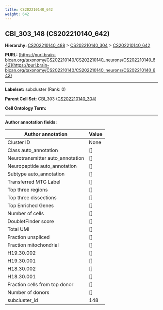 ```yaml
---
title: CS202210140_642
weight: 642
---
```

## CBI_303_148 (CS202210140_642)
<b>Hierarchy: </b>
[CS202210140_488](../CS202210140_488) >
[CS202210140_304](../CS202210140_304) >
[CS202210140_642](../CS202210140_642)

**PURL:** [https://purl.brain-bican.org/taxonomy/CS202210140/CS202210140_neurons/CS202210140_642](https://purl.brain-bican.org/taxonomy/CS202210140/CS202210140_neurons/CS202210140_642)

---


**Labelset:** subcluster (Rank: 0)

**Parent Cell Set:** CBI_303 ([CS202210140_304](../CS202210140_304))



**Cell Ontology Term:** 

[MARKER GENES.]: #


---

[TRANSFERRED ANNOTATIONS.]: #


[AUTHOR ANNOTATION FIELDS.]: #


**Author annotation fields:**

| Author annotation | Value |
|-------------------|-------|
|Cluster ID|None|
|Class auto_annotation|[]|
|Neurotransmitter auto_annotation|[]|
|Neuropeptide auto_annotation|[]|
|Subtype auto_annotation|[]|
|Transferred MTG Label|[]|
|Top three regions|[]|
|Top three dissections|[]|
|Top Enriched Genes|[]|
|Number of cells|[]|
|DoubletFinder score|[]|
|Total UMI|[]|
|Fraction unspliced|[]|
|Fraction mitochondrial|[]|
|H19.30.002|[]|
|H19.30.001|[]|
|H18.30.002|[]|
|H18.30.001|[]|
|Fraction cells from top donor|[]|
|Number of donors|[]|
|subcluster_id|148|
